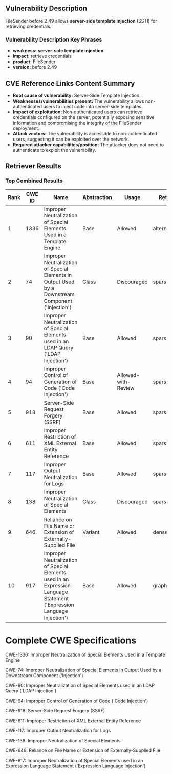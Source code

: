 ## Vulnerability Description
FileSender before 2.49 allows **server-side template injection** (SSTI) for retrieving credentials.

### Vulnerability Description Key Phrases
- **weakness:** **server-side template injection**
- **impact:** retrieve credentials
- **product:** FileSender
- **version:** before 2.49

## CVE Reference Links Content Summary
- **Root cause of vulnerability:** Server-Side Template Injection.
- **Weaknesses/vulnerabilities present:** The vulnerability allows non-authenticated users to inject code into server-side templates.
- **Impact of exploitation:** Non-authenticated users can retrieve credentials configured on the server, potentially exposing sensitive information and compromising the integrity of the FileSender deployment.
- **Attack vectors:** The vulnerability is accessible to non-authenticated users, suggesting it can be exploited over the network.
- **Required attacker capabilities/position:** The attacker does not need to authenticate to exploit the vulnerability.

## Retriever Results

### Top Combined Results

| Rank | CWE ID | Name | Abstraction | Usage  | Retrievers | Individual Scores |
|------|--------|------|-------------|-------|------------|-------------------|
| 1 | 1336 | Improper Neutralization of Special Elements Used in a Template Engine | Base | Allowed | alternate_terms | 1.000 |
| 2 | 74 | Improper Neutralization of Special Elements in Output Used by a Downstream Component ('Injection') | Class | Discouraged | sparse | 0.073 |
| 3 | 90 | Improper Neutralization of Special Elements used in an LDAP Query ('LDAP Injection') | Base | Allowed | sparse | 0.071 |
| 4 | 94 | Improper Control of Generation of Code ('Code Injection') | Base | Allowed-with-Review | sparse | 0.071 |
| 5 | 918 | Server-Side Request Forgery (SSRF) | Base | Allowed | sparse | 0.069 |
| 6 | 611 | Improper Restriction of XML External Entity Reference | Base | Allowed | sparse | 0.064 |
| 7 | 117 | Improper Output Neutralization for Logs | Base | Allowed | sparse | 0.063 |
| 8 | 138 | Improper Neutralization of Special Elements | Class | Discouraged | sparse | 0.062 |
| 9 | 646 | Reliance on File Name or Extension of Externally-Supplied File | Variant | Allowed | dense | 0.483 |
| 10 | 917 | Improper Neutralization of Special Elements used in an Expression Language Statement ('Expression Language Injection') | Base | Allowed | graph | 0.002 |



# Complete CWE Specifications

CWE-1336: Improper Neutralization of Special Elements Used in a Template Engine

CWE-74: Improper Neutralization of Special Elements in Output Used by a Downstream Component ('Injection')

CWE-90: Improper Neutralization of Special Elements used in an LDAP Query ('LDAP Injection')

CWE-94: Improper Control of Generation of Code ('Code Injection')

CWE-918: Server-Side Request Forgery (SSRF)

CWE-611: Improper Restriction of XML External Entity Reference

CWE-117: Improper Output Neutralization for Logs

CWE-138: Improper Neutralization of Special Elements

CWE-646: Reliance on File Name or Extension of Externally-Supplied File

CWE-917: Improper Neutralization of Special Elements used in an Expression Language Statement ('Expression Language Injection')